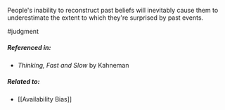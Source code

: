 People's inability to reconstruct past beliefs will inevitably cause them to underestimate the extent to which they're surprised by past events.

#judgment 

##### Referenced in: 

- *Thinking, Fast and Slow* by Kahneman

##### Related to: 

- [[Availability Bias]] 